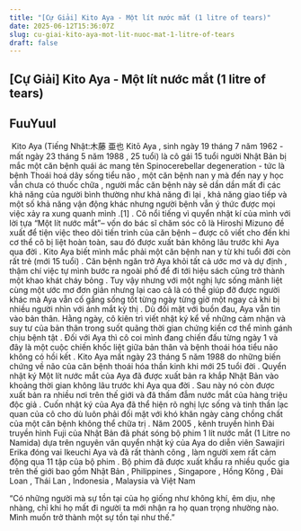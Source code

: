 ```yaml
---
title: "[Cự Giải] Kito Aya - Một lít nước mắt (1 litre of tears)"
date: 2025-06-12T15:36:07Z
slug: cu-giai-kito-aya-mot-lit-nuoc-mat-1-litre-of-tears
draft: false
---
```


## [Cự Giải] Kito Aya - Một lít nước mắt (1 litre of tears)

## FuuYuuI

​ 
Kito Aya (Tiếng Nhật:木藤 亜也 Kitō Aya , sinh ngày 19 tháng 7 năm 1962 - mất ngày 23 tháng 5 năm 1988 , 25 tuổi) là cô gái 15 tuổi người Nhật Bản bị mắc một căn bệnh quái ác mang tên Spinocerebellar degeneration - tức là bệnh Thoái hoá dây sống tiểu não , một căn bệnh nan y mà đến nay y học vẫn chưa có thuốc chữa , người mắc căn bệnh này sẽ dần dần mất đi các khả năng của người bình thường như khả năng đi lại , khả năng giao tiếp và một số khả năng vận động khác nhưng người bệnh vẫn ý thức được mọi việc xảy ra xung quanh mình .[1] . Cô nổi tiếng vì quyển nhật kí của mình với lời tựa “Một lít nước mắt”– vốn do bác sĩ chăm sóc cô là Hiroshi Mizuno đề xuất để tiện việc theo dõi tiến trình của căn bệnh – được cô viết cho đến khi cơ thể cô bị liệt hoàn toàn, sau đó được xuất bản không lâu trước khi Aya qua đời .
Kito Aya biết mình mắc phải một căn bệnh nan y từ khi tuổi đời còn rất trẻ (mới 15 tuổi) . Căn bệnh ngăn trở Aya khỏi tất cả ước mơ và dự định , thậm chí việc tự mình bước ra ngoài phố để đi tới hiệu sách cũng trở thành một khao khát cháy bỏng . Tuy vậy nhưng với một nghị lực sống mãnh liệt cùng một ước mơ đơn giản nhưng lại cao cả là có thể giúp đỡ được người khác mà Aya vẫn cố gắng sống tốt từng ngày từng giờ một ngay cả khi bị nhiều người nhìn với ánh mắt kỳ thị . Dù đối mặt với buồn đau, Aya vẫn tin vào bản thân. Hằng ngày, cô kiên trì viết nhật ký kể về những cảm nhận và suy tư của bản thân trong suốt quãng thời gian chứng kiến cơ thể mình gánh chịu bệnh tật . Đối với Aya thì cô coi mình đang chiến đấu từng ngày 1 và đây là một cuộc chiến khốc liệt giữa bản thân và bệnh thoái hóa tiểu não không có hồi kết . Kito Aya mất ngày 23 tháng 5 năm 1988 do những biến chứng về não của căn bệnh thoái hóa thần kinh khi mới 25 tuổi đời .
Quyển nhật ký Một lít nước mắt của Aya đã được xuất bản ra khắp Nhật Bản vào khoảng thời gian không lâu trước khi Aya qua đời . Sau này nó còn được xuất bản ra nhiều nơi trên thế giới và đã thấm đẫm nước mắt của hàng triệu độc giả . Cuốn nhật ký của Aya đã thể hiện rõ nghị lực sống và tinh thần lạc quan của cô cho dù luôn phải đối mặt với khó khăn ngày càng chồng chất của một căn bệnh không thể chữa trị . Năm 2005 , kênh truyền hình Đài truyền hình Fuji của Nhật Bản đã phát sóng bộ phim 1 lít nước mắt (1 Litre no Namida) dựa trên nguyên văn quyển nhật ký của Aya do diễn viên Sawajiri Erika đóng vai Ikeuchi Aya và đã rất thành công , làm người xem rất cảm động qua 11 tập của bộ phim . Bộ phim đã được xuất khẩu ra nhiều quốc gia trên thế giới bao gồm Nhật Bản , Philippines , Singapore , Hồng Kông , Đài Loan , Thái Lan , Indonesia , Malaysia và Việt Nam
 
“Có những người mà sự tồn tại của họ giống như không khí, êm dịu, nhẹ nhàng, chỉ khi họ mất đi người ta mới nhận ra họ quan trọng nhường nào. Mình muốn trở thành một sự tồn tại như thế.”​